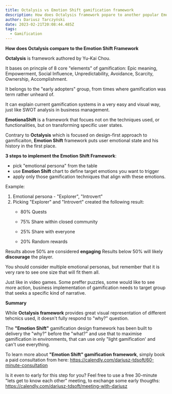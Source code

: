 ```yaml
---
title: Octalysis vs Emotion Shift gamification framework
description: How does Octalysis framework popare to another popular Emotion Shift framework? Which one works best for business gamification?
author: Dariusz Tarczyński
date: 2023-02-21T20:08:44.485Z
tags:
  - Gamification
---
```

**How does Octalysis compare to the Emotion Shift Framework**

**Octalysis** is framework authored by Yu-Kai Chou.

It bases on princple of 8 core "elements" of gamification:
Epic meaning, Empowerment, Social Influence, Unpredictability, Avoidance, Scarcity, Ownership, Accomplishment.

It belongs to the "early adopters" group, from times where gamification was term rather unheard of. 

It can explain current gamification systems in a very easy and visual way, just like SWOT analysis in business management.


**EmotionaShift** is a framework that focues not on the techniques used, or functionalities, but on transforming specific user states.

Contrary to **Octalysis** which is focused on design-first approach to gamificaiton, **Emotion Shift** framework puts user emotional state and his history in the first place.


**3 steps to implement the Emotion Shift Framework**:
- pick "emotional persona" from the table
- use **Emotion Shift** chart to define target emotions you want to trigger
- apply only those gamification techniques that align with these emotions.


Example:
1. Emotional persona - "Explorer", "Introvert"
2. Picking "Explorer" and "Introvert" created the following result:
    - 80% Quests
    - 75% Share within closed community

    - 25% Share with everyone
    - 20% Random rewards

Results above 50% are considered **engaging**
Results below 50% will likely **discourage** the player.


You should consider multiple emotional personas, but remember that it is very rare to see one size that will fit them all. 

Just like in video games. Some preffer puzzles, some would like to see more action, business implementation of gamification needs to target group that seeks a specific kind of narrative.

**Summary**

While **Octalysis framework** provides great visual representation of different tehcnics used, it doesn't fully respond to "why?" question.

The **"Emotion Shift"** gamification design framework has been built to delivery the "why?" before the "what?" and use that to maximise gamification in environments, that can use only "light gamification' and can't use everything.




To learn more about **"Emotion Shift" gamification framework**, simply book a paid consultation from here: https://calendly.com/dariusz-tdsoft/60-minute-consultation

Is it even to early for this step for you? Feel free to use a free 30-minute "lets get to know each other" meeting, to exchange some early thougths: https://calendly.com/dariusz-tdsoft/meeting-with-dariusz

